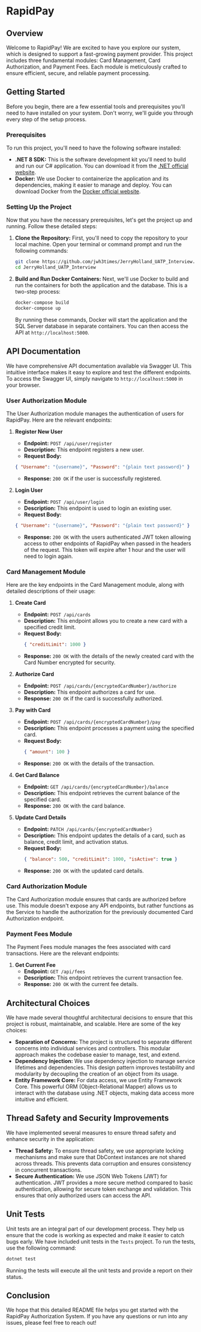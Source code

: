 # RapidPay

## Overview

Welcome to RapidPay! We are excited to have you explore our system, which is designed to support a fast-growing payment provider. This project includes three fundamental modules: Card Management, Card Authorization, and Payment Fees. Each module is meticulously crafted to ensure efficient, secure, and reliable payment processing.

## Getting Started

Before you begin, there are a few essential tools and prerequisites you'll need to have installed on your system. Don't worry, we'll guide you through every step of the setup process.

### Prerequisites

To run this project, you'll need to have the following software installed:

- **.NET 8 SDK:** This is the software development kit you'll need to build and run our C# application. You can download it from the [.NET official website](https://dotnet.microsoft.com/download/dotnet/8.0).
- **Docker:** We use Docker to containerize the application and its dependencies, making it easier to manage and deploy. You can download Docker from the [Docker official website](https://www.docker.com/products/docker-desktop).

### Setting Up the Project

Now that you have the necessary prerequisites, let's get the project up and running. Follow these detailed steps:

1. **Clone the Repository:**
    First, you'll need to copy the repository to your local machine. Open your terminal or command prompt and run the following commands:
    ```sh
    git clone https://github.com/jwh3times/JerryHolland_UATP_Interview.git
    cd JerryHolland_UATP_Interview
    ```

2. **Build and Run Docker Containers:**
    Next, we'll use Docker to build and run the containers for both the application and the database. This is a two-step process:
    ```sh
    docker-compose build
    docker-compose up
    ```

    By running these commands, Docker will start the application and the SQL Server database in separate containers. You can then access the API at `http://localhost:5000`.

## API Documentation

We have comprehensive API documentation available via Swagger UI. This intuitive interface makes it easy to explore and test the different endpoints. To access the Swagger UI, simply navigate to `http://localhost:5000` in your browser.

### User Authorization Module

The User Authorization module manages the authentication of users for RapidPay. Here are the relevant endpoints:

1. **Register New User**
    - **Endpoint:** `POST /api/user/register`
    - **Description:** This endpoint registers a new user.
    - **Request Body:**
    ```json
    { "Username": "{username}", "Password": "{plain text password}" }
    ```
    - **Response:** `200 OK` if the user is successfully registered.

2. **Login User**
    - **Endpoint:** `POST /api/user/login`
    - **Description:** This endpoint is used to login an existing user.
    - **Request Body:**
    ```json
    { "Username": "{username}", "Password": "{plain text password}" }
    ```
    - **Response:** `200 OK` with the users authenticated JWT token allowing access to other endpoints of RapidPay when passed in the headers of the request. This token will expire after 1 hour and the user will need to login again.

### Card Management Module

Here are the key endpoints in the Card Management module, along with detailed descriptions of their usage:

1. **Create Card**
    - **Endpoint:** `POST /api/cards`
    - **Description:** This endpoint allows you to create a new card with a specified credit limit.
    - **Request Body:** 
      ```json
      { "creditLimit": 1000 }
      ```
    - **Response:** `200 OK` with the details of the newly created card with the Card Number encrypted for security.

2. **Authorize Card**
    - **Endpoint:** `POST /api/cards/{encryptedCardNumber}/authorize`
    - **Description:** This endpoint authorizes a card for use.
    - **Response:** `200 OK` if the card is successfully authorized.

3. **Pay with Card**
    - **Endpoint:** `POST /api/cards/{encryptedCardNumber}/pay`
    - **Description:** This endpoint processes a payment using the specified card.
    - **Request Body:** 
      ```json
      { "amount": 100 }
      ```
    - **Response:** `200 OK` with the details of the transaction.

4. **Get Card Balance**
    - **Endpoint:** `GET /api/cards/{encryptedCardNumber}/balance`
    - **Description:** This endpoint retrieves the current balance of the specified card.
    - **Response:** `200 OK` with the card balance.

5. **Update Card Details**
    - **Endpoint:** `PATCH /api/cards/{encryptedCardNumber}`
    - **Description:** This endpoint updates the details of a card, such as balance, credit limit, and activation status.
    - **Request Body:** 
      ```json
      { "balance": 500, "creditLimit": 1000, "isActive": true }
      ```
    - **Response:** `200 OK` with the updated card details.

### Card Authorization Module

The Card Authorization module ensures that cards are authorized before use. This module doesn't expose any API endpoints, but rather functions as the Service to handle the authorization for the previously documented Card Authorization endpoint.

### Payment Fees Module

The Payment Fees module manages the fees associated with card transactions. Here are the relevant endpoints:

1. **Get Current Fee**
    - **Endpoint:** `GET /api/fees`
    - **Description:** This endpoint retrieves the current transaction fee.
    - **Response:** `200 OK` with the current fee details.

## Architectural Choices

We have made several thoughtful architectural decisions to ensure that this project is robust, maintainable, and scalable. Here are some of the key choices:

- **Separation of Concerns:** The project is structured to separate different concerns into individual services and controllers. This modular approach makes the codebase easier to manage, test, and extend.
- **Dependency Injection:** We use dependency injection to manage service lifetimes and dependencies. This design pattern improves testability and modularity by decoupling the creation of an object from its usage.
- **Entity Framework Core:** For data access, we use Entity Framework Core. This powerful ORM (Object-Relational Mapper) allows us to interact with the database using .NET objects, making data access more intuitive and efficient.

## Thread Safety and Security Improvements

We have implemented several measures to ensure thread safety and enhance security in the application:

- **Thread Safety:** To ensure thread safety, we use appropriate locking mechanisms and make sure that DbContext instances are not shared across threads. This prevents data corruption and ensures consistency in concurrent transactions.
- **Secure Authentication:** We use JSON Web Tokens (JWT) for authentication. JWT provides a more secure method compared to basic authentication, allowing for secure token exchange and validation. This ensures that only authorized users can access the API.

## Unit Tests

Unit tests are an integral part of our development process. They help us ensure that the code is working as expected and make it easier to catch bugs early. We have included unit tests in the `Tests` project. To run the tests, use the following command:
```sh
dotnet test
```

Running the tests will execute all the unit tests and provide a report on their status.

## Conclusion

We hope that this detailed README file helps you get started with the RapidPay Authorization System. If you have any questions or run into any issues, please feel free to reach out!

